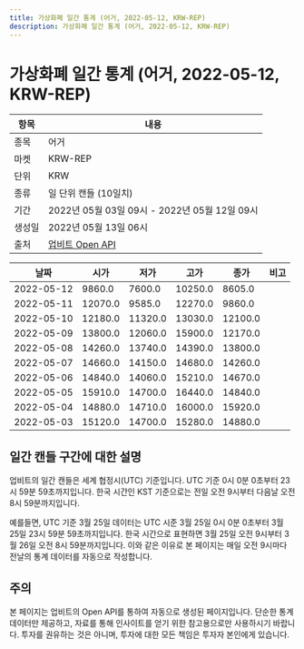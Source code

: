```yaml
---
title: 가상화폐 일간 통계 (어거, 2022-05-12, KRW-REP)
description: 가상화폐 일간 통계 (어거, 2022-05-12, KRW-REP)
---
```



가상화폐 일간 통계 (어거, 2022-05-12, KRW-REP)
===

|항목|내용|
|--|--|
|종목|어거|
|마켓|KRW-REP|
|단위|KRW|
|종류|일 단위 캔들 (10일치)|
|기간|2022년 05월 03일 09시 - 2022년 05월 12일 09시|
|생성일|2022년 05월 13일 06시|
|출처|[업비트 Open API](https://docs.upbit.com)|


|날짜|시가|저가|고가|종가|비고|
|--|--|--|--|--|--|
|2022-05-12|9860.0|7600.0|10250.0|8605.0|    |
|2022-05-11|12070.0|9585.0|12270.0|9860.0|    |
|2022-05-10|12180.0|11320.0|13030.0|12100.0|    |
|2022-05-09|13800.0|12060.0|15900.0|12170.0|    |
|2022-05-08|14260.0|13740.0|14390.0|13800.0|    |
|2022-05-07|14660.0|14150.0|14680.0|14260.0|    |
|2022-05-06|14840.0|14060.0|15210.0|14670.0|    |
|2022-05-05|15910.0|14700.0|16440.0|14840.0|    |
|2022-05-04|14880.0|14710.0|16000.0|15920.0|    |
|2022-05-03|15120.0|14700.0|15280.0|14880.0|    |


일간 캔들 구간에 대한 설명
---


업비트의 일간 캔들은 세계 협정시(UTC) 기준입니다. 
UTC 기준 0시 0분 0초부터 23시 59분 59초까지입니다. 
한국 시간인 KST 기준으로는 전일 오전 9시부터 다음날 오전 8시 59분까지입니다. 


예를들면, UTC 기준 3월 25일 데이터는 UTC 시준 3월 25일 0시 0분 0초부터 3월 25일 23시 59분 59초까지입니다. 
한국 시간으로 표현하면 3월 25일 오전 9시부터 3월 26일 오전 8시 59분까지입니다. 
이와 같은 이유로 본 페이지는 매일 오전 9시마다 전날의 통계 데이터를 자동으로 작성합니다. 


주의
---


본 페이지는 업비트의 Open API를 통하여 자동으로 생성된 페이지입니다. 
단순한 통계 데이터만 제공하고, 자료를 통해 인사이트를 얻기 위한 참고용으로만 사용하시기 바랍니다. 
투자를 권유하는 것은 아니며, 투자에 대한 모든 책임은 투자자 본인에게 있습니다. 
